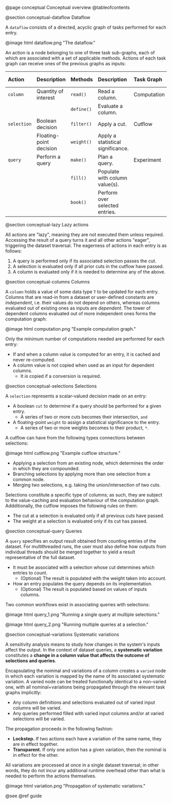 @page conceptual Conceptual overview
@tableofcontents

@section conceptual-dataflow Dataflow

A `dataflow` consists of a directed, acyclic graph of tasks performed for each entry.

@image html dataflow.png "The dataflow."

An action is a node belonging to one of three task sub-graphs, each of which are associated with a set of applicable methods.
Actions of each task graph can receive ones of the previous graphs as inputs:

| Action | Description | Methods | Description | Task Graph | Input actions |
| :--- | :-- | :-- | :-- | :-- | :-- | 
| `column` | Quantity of interest | `read()` | Read a column. | Computation | (`column`) |
| | | `define()` | Evaluate a column. | | |
| `selection` | Boolean decision | `filter()` | Apply a cut. | Cutflow | `column` |
| | Floating-point decision | `weight()` | Apply a statistical significance. | | |
| `query` | Perform a query | `make()` | Plan a query. | Experiment | `column` & `selection` |
| | | `fill()` | Populate with column value(s). | | |
| | | `book()` | Perform over selected entries. | | |

@section conceptual-lazy Lazy actions

All actions are "lazy", meaning they are not executed them unless required.
Accessing the result of a query turns it and all other actions "eager", triggering the dataset traversal.
The eagerness of actions in each entry is as follows:

1. A query is performed only if its associated selection passes the cut.
2. A selection is evaluated only if all prior cuts in the cutflow have passed.
3. A column is evaluated only if it is needed to determine any of the above.

@section conceptual-columns Columns

A `column` holds a value of some data type `T` to be updated for each entry.
Columns that are read-in from a dataset or user-defined constants are *independent*, i.e. their values do not depend on others, whereas columns evaluated out of existing ones as inputs are *dependent*.
The tower of dependent columns evaluated out of more independent ones forms the computation graph:

@image html computation.png "Example computation graph."

Only the minimum number of computations needed are performed for each entry:
- If and when a column value is computed for an entry, it is cached and never re-computed.
- A column value is not copied when used as an input for dependent columns.
    - It *is* copied if a conversion is required.

@section conceptual-selections Selections

A `selection` represents a scalar-valued decision made on an entry:

- A boolean `cut` to determine if a query should be performed for a given entry.
    - A series of two or more cuts becomes their intersection, `and`
- A floating-point `weight` to assign a statistical significance to the entry.
    - A series of two or more weights becomes to their product, `*`.

A cutflow can have from the following types connections between selections:

@image html cutflow.png "Example cutflow structure."

- Applying a selection from an existing node, which determines the order in which they are compounded.
- Branching selections by applying more than one selection from a common node.
- Merging two selections, e.g. taking the union/intersection of two cuts.

Selections constitute a specific type of columns; as such, they are subject to the value-caching and evaluation behaviour of the computation graph.
Addditionally, the cutflow imposes the following rules on them:
- The cut at a selection is evaluated only if all previous cuts have passed.
- The weight at a selection is evaluated only if its cut has passed.

@section conceptual-query Queries

A `query` specifies an output result obtained from counting entries of the dataset.
For multithreaded runs, the user must also define how outputs from individual threads should be merged together to yield a result representative of the full dataset.

- It must be associated with a selection whose cut determines which entries to count.
    - (Optional) The result is populated with the weight taken into account.
- How an entry populates the query depends on its implementation.
    - (Optional) The result is populated based on values of inputs columns.

Two common workflows exist in associating queries with selections:

@image html query_1.png "Running a single query at multiple selections."

@image html query_2.png "Running multiple queries at a selection."

@section conceptual-variations Systematic variations

A sensitivity analysis means to study how changes in the system's inputs affect the output. 
In the context of dataset queries, a **systematic variation** constitutes a __change in a column value that affects the outcome of selections and queries__.

Encapsulating the nominal and variations of a column creates a `varied` node in which each variation is mapped by the name of its associated systematic variation.
A varied node can be treated functionally identical to a non-varied one, with all nominal+variations being propagated through the relevant task graphs implicitly:

- Any column definitions and selections evaluated out of varied input columns will be varied.
- Any queries performed filled with varied input columns and/or at varied selections will be varied.

The propagation proceeds in the following fashion:

- **Lockstep.** If two actions each have a variation of the same name, they are in effect together.
- **Transparent.** If only one action has a given variation, then the nominal is in effect for the other.

All variations are processed at once in a single dataset traversal; in other words, they do not incur any additional runtime overhead other than what is needed to perform the actions themselves.

@image html variation.png "Propagation of systematic variations."

@see @ref guide